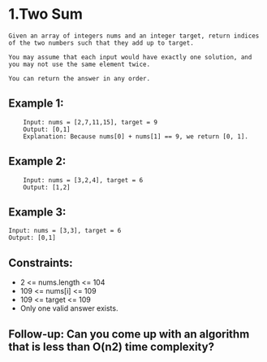 # 1.Two Sum

```
Given an array of integers nums and an integer target, return indices of the two numbers such that they add up to target.

You may assume that each input would have exactly one solution, and you may not use the same element twice.

You can return the answer in any order.
```

## Example 1:

```
    Input: nums = [2,7,11,15], target = 9
    Output: [0,1]
    Explanation: Because nums[0] + nums[1] == 9, we return [0, 1].
```

## Example 2:

```
    Input: nums = [3,2,4], target = 6
    Output: [1,2]
```

## Example 3:

```
Input: nums = [3,3], target = 6
Output: [0,1]
```

## Constraints:

-   2 <= nums.length <= 104
-   109 <= nums[i] <= 109
-   109 <= target <= 109
-   Only one valid answer exists.

## Follow-up: Can you come up with an algorithm that is less than O(n2) time complexity?
